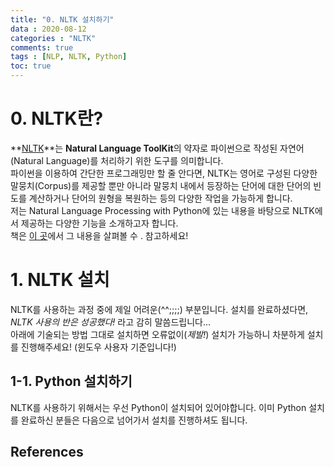 ```yaml
---
title: "0. NLTK 설치하기"
data : 2020-08-12
categories : "NLTK"
comments: true
tags : [NLP, NLTK, Python]
toc: true
---
```


# 0. NLTK란?  
**[NLTK]**는 **Natural Language ToolKit**의 약자로 파이썬으로 작성된 자연어(Natural Language)를 처리하기 위한 도구를 의미합니다.  
파이썬을 이용하여 간단한 프로그래밍만 할 줄 안다면, NLTK는 영어로 구성된 다양한 말뭉치(Corpus)를 제공할 뿐만 아니라 말뭉치 내에서 등장하는 단어에 대한 단어의 빈도를 계산하거나 단어의 원형을 복원하는 등의 다양한 작업을 가능하게 합니다.   
저는 Natural Language Processing with Python에 있는 내용을 바탕으로 NLTK에서 제공하는 다양한 기능을 소개하고자 합니다.  
책은 [이 곳]에서 그 내용을 살펴볼 수 . 참고하세요!

[이 곳]: https://www.nltk.org/book/
[NLTK]: https://www.nltk.org/index.html

# 1. NLTK 설치
NLTK를 사용하는 과정 중에 제일 어려운(^^;;;;) 부분입니다. 설치를 완료하셨다면, *NLTK 사용의 반은 성공했다!* 라고 감히 말씀드립니다...  
아래에 기술되는 방법 그대로 설치하면 오류없이(*제발!*) 설치가 가능하니 차분하게 설치를 진행해주세요! (윈도우 사용자 기준입니다!)

## 1-1. Python 설치하기
NLTK를 사용하기 위해서는 우선 Python이 설치되어 있어야합니다. 이미 Python 설치를 완료하신 분들은 다음으로 넘어가서 설치를 진행하셔도 됩니다. 





**References**
- 
